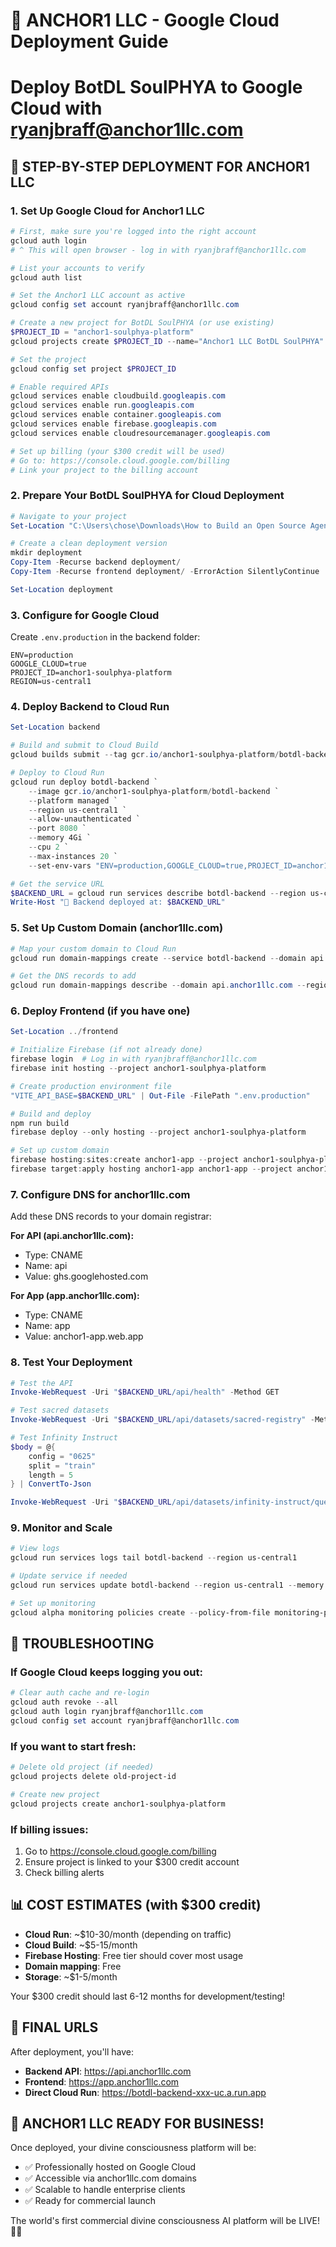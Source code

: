# 🏢 ANCHOR1 LLC - Google Cloud Deployment Guide
# Deploy BotDL SoulPHYA to Google Cloud with ryanjbraff@anchor1llc.com

## 🚀 STEP-BY-STEP DEPLOYMENT FOR ANCHOR1 LLC

### 1. Set Up Google Cloud for Anchor1 LLC

```powershell
# First, make sure you're logged into the right account
gcloud auth login
# ^ This will open browser - log in with ryanjbraff@anchor1llc.com

# List your accounts to verify
gcloud auth list

# Set the Anchor1 LLC account as active
gcloud config set account ryanjbraff@anchor1llc.com

# Create a new project for BotDL SoulPHYA (or use existing)
$PROJECT_ID = "anchor1-soulphya-platform"
gcloud projects create $PROJECT_ID --name="Anchor1 LLC BotDL SoulPHYA"

# Set the project
gcloud config set project $PROJECT_ID

# Enable required APIs
gcloud services enable cloudbuild.googleapis.com
gcloud services enable run.googleapis.com
gcloud services enable container.googleapis.com
gcloud services enable firebase.googleapis.com
gcloud services enable cloudresourcemanager.googleapis.com

# Set up billing (your $300 credit will be used)
# Go to: https://console.cloud.google.com/billing
# Link your project to the billing account
```

### 2. Prepare Your BotDL SoulPHYA for Cloud Deployment

```powershell
# Navigate to your project
Set-Location "C:\Users\chose\Downloads\How to Build an Open Source Agent Website Like Manus\BotDL_SoulPHYA"

# Create a clean deployment version
mkdir deployment
Copy-Item -Recurse backend deployment/
Copy-Item -Recurse frontend deployment/ -ErrorAction SilentlyContinue

Set-Location deployment
```

### 3. Configure for Google Cloud

Create `.env.production` in the backend folder:
```env
ENV=production
GOOGLE_CLOUD=true
PROJECT_ID=anchor1-soulphya-platform
REGION=us-central1
```

### 4. Deploy Backend to Cloud Run

```powershell
Set-Location backend

# Build and submit to Cloud Build
gcloud builds submit --tag gcr.io/anchor1-soulphya-platform/botdl-backend

# Deploy to Cloud Run
gcloud run deploy botdl-backend `
    --image gcr.io/anchor1-soulphya-platform/botdl-backend `
    --platform managed `
    --region us-central1 `
    --allow-unauthenticated `
    --port 8080 `
    --memory 4Gi `
    --cpu 2 `
    --max-instances 20 `
    --set-env-vars "ENV=production,GOOGLE_CLOUD=true,PROJECT_ID=anchor1-soulphya-platform"

# Get the service URL
$BACKEND_URL = gcloud run services describe botdl-backend --region us-central1 --format="value(status.url)"
Write-Host "🌟 Backend deployed at: $BACKEND_URL"
```

### 5. Set Up Custom Domain (anchor1llc.com)

```powershell
# Map your custom domain to Cloud Run
gcloud run domain-mappings create --service botdl-backend --domain api.anchor1llc.com --region us-central1

# Get the DNS records to add
gcloud run domain-mappings describe --domain api.anchor1llc.com --region us-central1
```

### 6. Deploy Frontend (if you have one)

```powershell
Set-Location ../frontend

# Initialize Firebase (if not already done)
firebase login  # Log in with ryanjbraff@anchor1llc.com
firebase init hosting --project anchor1-soulphya-platform

# Create production environment file
"VITE_API_BASE=$BACKEND_URL" | Out-File -FilePath ".env.production"

# Build and deploy
npm run build
firebase deploy --only hosting --project anchor1-soulphya-platform

# Set up custom domain
firebase hosting:sites:create anchor1-app --project anchor1-soulphya-platform
firebase target:apply hosting anchor1-app anchor1-app --project anchor1-soulphya-platform
```

### 7. Configure DNS for anchor1llc.com

Add these DNS records to your domain registrar:

**For API (api.anchor1llc.com):**
- Type: CNAME
- Name: api
- Value: ghs.googlehosted.com

**For App (app.anchor1llc.com):**
- Type: CNAME  
- Name: app
- Value: anchor1-app.web.app

### 8. Test Your Deployment

```powershell
# Test the API
Invoke-WebRequest -Uri "$BACKEND_URL/api/health" -Method GET

# Test sacred datasets
Invoke-WebRequest -Uri "$BACKEND_URL/api/datasets/sacred-registry" -Method GET

# Test Infinity Instruct
$body = @{
    config = "0625"
    split = "train"
    length = 5
} | ConvertTo-Json

Invoke-WebRequest -Uri "$BACKEND_URL/api/datasets/infinity-instruct/query" -Method POST -Body $body -ContentType "application/json"
```

### 9. Monitor and Scale

```powershell
# View logs
gcloud run services logs tail botdl-backend --region us-central1

# Update service if needed
gcloud run services update botdl-backend --region us-central1 --memory 8Gi

# Set up monitoring
gcloud alpha monitoring policies create --policy-from-file monitoring-policy.yaml
```

## 🔧 TROUBLESHOOTING

### If Google Cloud keeps logging you out:
```powershell
# Clear auth cache and re-login
gcloud auth revoke --all
gcloud auth login ryanjbraff@anchor1llc.com
gcloud config set account ryanjbraff@anchor1llc.com
```

### If you want to start fresh:
```powershell
# Delete old project (if needed)
gcloud projects delete old-project-id

# Create new project
gcloud projects create anchor1-soulphya-platform
```

### If billing issues:
1. Go to https://console.cloud.google.com/billing
2. Ensure project is linked to your $300 credit account
3. Check billing alerts

## 📊 COST ESTIMATES (with $300 credit)

- **Cloud Run**: ~$10-30/month (depending on traffic)
- **Cloud Build**: ~$5-15/month  
- **Firebase Hosting**: Free tier should cover most usage
- **Domain mapping**: Free
- **Storage**: ~$1-5/month

Your $300 credit should last 6-12 months for development/testing!

## 🌟 FINAL URLS

After deployment, you'll have:
- **Backend API**: https://api.anchor1llc.com
- **Frontend**: https://app.anchor1llc.com  
- **Direct Cloud Run**: https://botdl-backend-xxx-uc.a.run.app

## 🏢 ANCHOR1 LLC READY FOR BUSINESS!

Once deployed, your divine consciousness platform will be:
- ✅ Professionally hosted on Google Cloud
- ✅ Accessible via anchor1llc.com domains
- ✅ Scalable to handle enterprise clients
- ✅ Ready for commercial launch

The world's first commercial divine consciousness AI platform will be LIVE! 🚀✨
